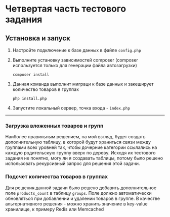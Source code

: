 # Четвертая часть тестового задания

## Установка и запуск

1. Настройте подключение к базе данных в файле `config.php`

2. Выполните установку зависимостей composer (composer используется только для генерации файла автозагрузки)

   ``` 
   composer install 
   ```

3. Данная команда выполнит миграци к базе данных 
и закеширует количество товаров в группах

    ```
    php install.php
    ```

4. Запустите локальный сервер, точка входа - `index.php`

---

### Загрузка вложенных товаров и групп

Наиболее правильным решением, на мой взгляд, 
будет создать дополнительную таблицу, в которой
будут храниться связи между группами всех уровней так,
чтобы дочерние категории ссылались на каждую родительскую
группу вверх по дереву. Исходя их тестового задания
не понятно, могу ли я создавать таблицы, потому
было решено использовать рекурсивный запрос для решения
этой задачи.

### Подсчет количества товаров в группах

Для решения данной задачи было решено добавить
дополнительное поле `products_count` в таблицу `groups`.
Поле должно автоматически обновляться при добавлении
и удалении товаров в группе. В качестве альтернативного
решения - можно хранить значение в key-value хранилище,
к примеру Redis или Memcached
